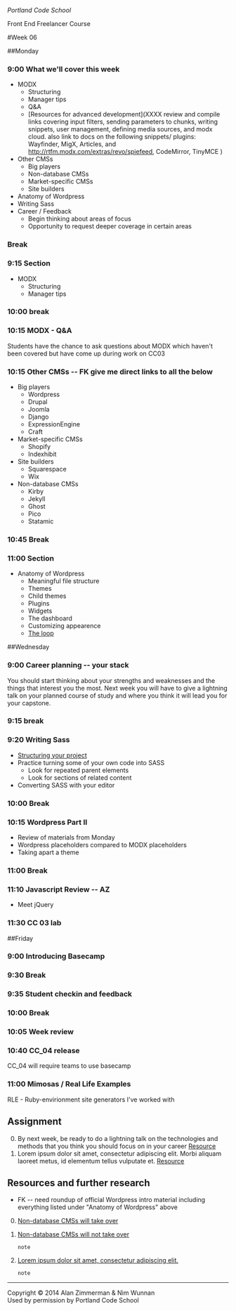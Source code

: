 *Portland Code School*

Front End Freelancer Course

#Week 06

##Monday

### 9:00 What we'll cover this week
* MODX
  * Structuring
  * Manager tips
  * Q&A
  * [Resources for advanced development](XXXX review and compile links covering input filters, sending parameters to chunks, writing snippets, user management, defining media sources, and modx cloud. also link to docs on the following snippets/ plugins: Wayfinder, MigX, Articles, and http://rtfm.modx.com/extras/revo/spiefeed, CodeMirror, TinyMCE )
* Other CMSs
	* Big players 
	* Non-database CMSs
	* Market-specific CMSs
	* Site builders
* Anatomy of Wordpress
* Writing Sass
* Career / Feedback
	* Begin thinking about areas of focus
	* Opportunity to request deeper coverage in certain areas
  
### Break

### 9:15 Section
* MODX
  * Structuring
  * Manager tips

### 10:00 break
### 10:15 MODX - Q&A		

Students have the chance to ask questions about MODX which haven't been covered but have come up during work on CC03
		
	
### 10:15 Other CMSs -- FK give me direct links to all the below
* Big players 
	* Wordpress
	* Drupal
	* Joomla
	* Django
	* ExpressionEngine
	* Craft
* Market-specific CMSs
	* Shopify
	* Indexhibit
* Site builders
 	* Squarespace
 	* Wix
* Non-database CMSs
 	* Kirby
 	* Jekyll
 	* Ghost
 	* Pico
 	* Statamic

### 10:45 Break

### 11:00 Section
* Anatomy of Wordpress
	* Meaningful file structure
	* Themes
	* Child themes
	* Plugins
	* Widgets
	* The dashboard
	* Customizing appearence
	* [The loop](https://codex.wordpress.org/The_Loop)
	


##Wednesday

### 9:00 Career planning -- your stack

You should start thinking about your strengths and weaknesses and the things that interest you the most. Next week you will have to give a lightning talk on your planned course of study and where you think it will lead you for your capstone.

### 9:15 break

### 9:20 Writing Sass 
* [Structuring your project](http://thesassway.com/beginner/how-to-structure-a-sass-project) 
* Practice turning some of your own code into SASS
	* Look for repeated parent elements
	* Look for sections of related content
* Converting SASS with your editor 

### 10:00 Break
### 10:15 Wordpress Part II
* Review of materials from Monday
* Wordpress placeholders compared to MODX placeholders
* Taking apart a theme

### 11:00 Break

### 11:10 Javascript Review -- AZ
* Meet jQuery

### 11:30 CC 03 lab



##Friday 
### 9:00 Introducing Basecamp 
### 9:30 Break
### 9:35 Student checkin and feedback
### 10:00 Break
### 10:05 Week review
### 10:40 CC_04 release

CC_04 will require teams to use basecamp

### 11:00 Mimosas / Real Life Examples

RLE - Ruby-envirionment site generators I've worked with

## Assignment

 0. By next week, be ready to do a lightning talk on the technologies and methods that you think you should focus on in your career [Resource](XXXX)
 0. Lorem ipsum dolor sit amet, consectetur adipiscing elit. Morbi aliquam laoreet metus, id elementum tellus vulputate et. [Resource](XXXX)

## Resources and further research
* FK -- need roundup of official Wordpress intro material including everything listed under "Anatomy of Wordpress" above

 0. [Non-database CMSs will take over](http://www.typeandgrids.com/blog/goodbye-wordpress-2014-will-be-the-year-of-flat-file-cmses)
 0. [Non-database CMSs will not take over](http://www.ostraining.com/blog/general/2014-static-websites/)
 	
 		note
 0. [Lorem ipsum dolor sit amet, consectetur adipiscing elit.](XXXX)
 
 		note
 		
  
<hr>
Copyright © 2014 Alan Zimmerman & Nìm Wunnan<br />
Used by permission by Portland Code School
